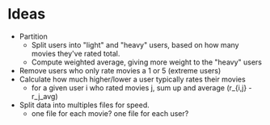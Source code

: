 Ideas
=====
- Partition
    - Split users into "light" and "heavy" users, based on how many movies they've rated total.
    - Compute weighted average, giving more weight to the "heavy" users
- Remove users who only rate movies a 1 or 5 (extreme users)
- Calculate how much higher/lower a user typically rates their movies
    - for a given user i who rated movies j, sum up and average (r_{i,j} - r_j_avg)
- Split data into multiples files for speed.
    - one file for each movie? one file for each user?
